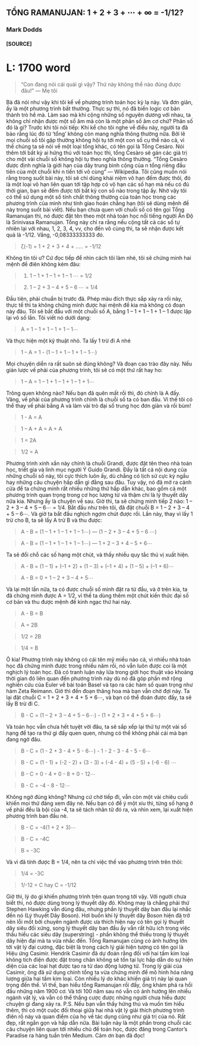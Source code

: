 
## TỔNG RAMANUJAN: 1 + 2 + 3 + ⋯ + ∞ = -1/12?
### Mark Dodds
#### [SOURCE]
L: 1700 word
=========
> “Con đang nói cái quái gì vậy? Thứ này không thể nào đúng được đâu!” — Mẹ tôi

Bà đã nói như vậy khi tôi kể về phương trình toán học kỳ lạ này. Và đơn giản, ấy là một phương trình bất thường. Thực sự thì, nó đã biến logic cơ bản thành trò hề mà. Làm sao mà khi cộng những số nguyên dương với nhau, ta không chỉ nhận được một số âm mà còn là một phân số âm cơ chứ? Phân số đó là gì?
Trước khi tôi nói tiếp: Khi kể cho tôi nghe về điều này, người ta đã bảo rằng lúc đó từ ‘tổng’ không còn mang nghĩa thông thường nữa. Bởi lẽ mọi chuỗi số tôi gặp thường không hội tụ tới một con số cụ thể nào cả, vì thế chúng ta sẽ nói về một loại tổng khác, có tên gọi là Tổng Cesàro. Nói thêm tới bất kỳ ai hứng thú với toán học thì, tổng Cesàro sẽ gán các giá trị cho một vài chuỗi số không hội tụ theo nghĩa thông thường. “Tổng Cesàro được định nghĩa là giới hạn của dãy trung bình cộng của n tổng riêng đầu tiên của một chuỗi khi n tiến tới vô cùng” — Wikipedia. Tôi cũng muốn nói rằng trong suốt bài này, tôi sẽ chỉ dùng khái niệm vô hạn đếm được thôi, đó là một loại vô hạn liên quan tới tập hợp có vô hạn các số hạn mà nếu có đủ thời gian, bạn sẽ đếm được tới bất kỳ con số nào trong tập ấy. Nhờ vậy tôi có thể sử dụng một số tính chất thông thường của toán học trong các phương trình của mình như tính giao hoán chẳng hạn (tôi sẽ dùng mệnh đề này trong suốt bài viết).
Nếu bạn chưa quen với chuỗi số có tên gọi Tổng Ramanujan thì, nó được đặt tên theo một nhà toán học nổi tiếng người Ấn Độ là Srinivasa Ramanujan. Tổng này chỉ ra rằng nếu cộng tất cả các số tự nhiên lại với nhau, 1, 2, 3, 4, vv, cho đến vô cùng thì, ta sẽ nhận được kết quả là -1/12. Vầng, -0,08333333333 đó.
> ζ(-1) = 1 + 2 + 3 + 4 + ..... = -1/12

Không tin tôi ư? Cứ đọc tiếp để nhìn cách tôi làm nhé, tôi sẽ chứng minh hai mệnh đề điên không kém đâu:
> 1. 1 – 1 + 1 – 1 + 1 – 1 ⋯ = 1/2

> 2. 1 – 2 + 3 – 4 + 5 – 6 ⋯ = 1/4

Đầu tiên, phải chuẩn bị trước đã. Phép màu đích thực sắp xảy ra rồi này, thực tế thì ta không chứng minh được hai mệnh đề kia mà không có đoạn này đâu.
Tôi sẽ bắt đầu với một chuỗi số A, bằng 1 – 1 + 1 – 1 + 1 – 1 được lặp lại vô số lần. Tôi viết nó dưới dạng:
> A = 1 – 1 + 1 – 1 + 1 – 1⋯

Và thực hiện một kỹ thuật nhỏ. Ta lấy 1 trừ đi A nhé
> 1 – A = 1 - (1 – 1 + 1 – 1 + 1 – 1⋯)

Mọi chuyện diễn ra rất suôn sẻ đúng không? Và đoạn cao trào đây này. Nếu giản lược vế phải của phương trình, tôi sẽ có một thứ rất hay ho:
> 1 – A = 1 – 1 + 1 – 1 + 1 – 1 + 1⋯

Trông quen không nào? Nếu bạn đã quên mất rồi thì, đó chính là A đấy. Vâng, vế phải của phương trình chính là chuỗi số ta có ban đầu. Vì thế tôi có thể thay vế phải bằng A và làm vài trò đại số trung học đơn giản và rồi bùm!
> 1 - A = A

> 1 – A + A = A + A

> 1 = 2A

> 1/2 = A

Phương trình xinh xắn này chính là chuỗi Grandi, được đặt tên theo nhà toán học, triết gia và linh mục người Ý Guido Grandi. Đấy là tất cả nội dung của những chuỗi số này, tôi cực thích luôn ấy, dù chẳng có lịch sử cực kỳ ngầu hay những câu chuyện hấp dẫn gì đằng sau đâu. Tuy vậy, nó đã mở ra cánh cửa để ta chứng minh rất nhiều những thứ hấp dẫn khác, bao gồm cả một phương trình quan trọng trong cơ học lượng tử và thậm chí là lý thuyết dây nữa kia. Nhưng ấy là chuyện về sau. Giờ thì, ta sẽ chứng minh tiếp 2 nào: 1 – 2 + 3 – 4 + 5 – 6⋯ = 1/4.
Bắt đầu như trên tôi, đã đặt chuỗi B = 1 – 2 + 3 – 4 + 5 – 6⋯. Và giờ ta bắt đầu nghịch ngợm chút được rồi. Lần này, thay vì lấy 1 trừ cho B, ta sẽ lấy A trừ B và thu được:
> A - B = (1 – 1 + 1 – 1 + 1 – 1⋯) — (1 – 2 + 3 – 4 + 5 – 6 ⋯)

> A - B = (1 – 1 + 1 – 1 + 1 – 1⋯) — 1 + 2 – 3 + 4 – 5 + 6⋯

Ta sẽ đổi chỗ các số hạng một chút, và thấy nhiều quy tắc thú vị xuất hiện.
> A - B = (1 – 1) + (–1 + 2) + (1 – 3) + (–1 + 4) + (1 – 5) + (–1 + 6)⋯

> A - B = 0 + 1 – 2 + 3 – 4 + 5⋯

Và lại một lần nữa, ta có được chuỗi số mình đặt ra từ đầu, và ở trên kia, ta đã chứng minh được A = 1/2, vì thế ta dùng thêm một chút kiến thức đại số cơ bản và thu được mệnh đề kinh ngạc thứ hai này.
> A - B = B

> A = 2B

> 1/2 = 2B

> 1/4 = B

Ô kìa! Phương trình này không có cái tên mỹ miều nào cả, vì nhiều nhà toán học đã chứng minh được trong nhiều năm rồi, nó vẫn luôn được coi là một nghịch lý toán học. Đã có tranh luận nảy lửa trong giới học thuật vào khoảng thời gian đó liên quan đến phương trình này dù nó đã góp phần mở rộng nghiên cứu của Euler về bài toán Basel và tạo ra các hàm số quan trọng như hàm Zeta Reimann.
Giờ thì đến đoạn thăng hoa mà bạn vẫn chờ đợi này. Ta lại đặt chuỗi C = 1 + 2 + 3 + 4 + 5 + 6⋯, và bạn có thể đoán được đấy, ta sẽ lấy B trừ đi C.
> B - C = (1 – 2 + 3 – 4 + 5 – 6⋯) - (1 + 2 + 3 + 4 + 5 + 6⋯)

Và toán học vẫn chưa hết tuyệt vời đâu, ta sẽ sắp xếp lại thứ tự một vài số hạng để tạo ra thứ gì đấy quen quen, nhưng có thể không phải cái mà bạn đang ngờ đâu.
> B - C = (1 - 2 + 3 - 4 + 5 - 6⋯) - 1 - 2 - 3 - 4 - 5 - 6⋯

> B - C = (1 - 1) + (-2 - 2) + (3 - 3) + (-4 - 4) + (5 - 5) + (-6 - 6) ⋯

> B - C = 0 - 4 + 0 - 8 + 0 - 12⋯

> B - C = -4 - 8 - 12⋯

Không ngờ đúng không? Nhưng cứ chờ tiếp đi, vẫn còn một vài chiêu cuối khiến mọi thứ đáng xem đây nè. Nếu bạn có để ý một xíu thì, từng số hạng ở vế phải đều là bội của -4, ta sẽ tách nhân tử đó ra, và nhìn xem, lại xuất hiện phương trình ban đầu nè.
> B - C = -4(1 + 2 + 3)⋯

> B - C = -4C

> B = -3C

Và vì đã tính được B = 1/4, nên ta chỉ việc thế vào phương trình trên thôi:
> 1/4 = -3C

> 1/-12 = C hay C = -1/12

Giờ thì, lý do gì khiến phương trình trên quan trọng tới vậy. Với người chưa biết thì, nó được dùng trong lý thuyết dây đó. Không may là chẳng phải thứ Stephen Hawking vẫn dùng đâu, nhưng phần lý thuyết dây ban đầu lại nhắc đến nó (Lý thuyết Dây Boson). Hơi buồn khi lý thuyết dây Boson hiện đã trở nên lỗi mốt bởi chuyên ngành được ưa thích hiện nay có tên gọi lý thuyết dây siêu đối xứng, song lý thuyết dây ban đầu ấy vẫn rất hữu ích trong việc thấu hiểu các siêu dây (superstring) - phần không thể thiếu trong lý thuyết dây hiện đại mà ta vừa nhắc đến.
Tổng Ramanujan cũng có ảnh hưởng lớn tới vật lý đại cương, đặc biệt là trong cách lý giải hiện tượng có tên gọi là Hiệu ứng Casimir. Hendrik Casimir đã dự đoán rằng đối với hai tấm kim loại không tích điện được đặt trong chân không sẽ tồn tại lực hấp dẫn do sự hiện diện của các loại hạt được tạo ra từ dao động lượng tử. Trong lý giải của Casimir, ông đã sử dụng chính tổng ta vừa chứng minh để mô hình hóa năng lượng giữa hai tấm kim loại. Còn nhiều lý do khác khiến giá trị này lại quan trọng đến thế.
Vì thế, bạn hiểu tổng Ramanujan rồi đấy, ổng khám phá ra hồi đầu những năm 1900 cơ. Và tới 100 năm sau nó vẫn có ảnh hưởng lên nhiều ngành vật lý, và vẫn có thể thắng cược được những người chưa hiểu được chuyện gì đang xảy ra.
P.S. Nếu bạn vẫn thấy hứng thú và muốn tìm hiểu thêm, thì có một cuộc đối thoại giữa hai nhà vật lý giải thích phương trình điên rồ này và quan điểm của họ về tác dụng cũng như giá trị của nó. Rất đẹp, rất ngắn gọn và hấp dẫn nữa.
Bài luận này là một phần trong chuỗi các câu chuyện liên quan tới nhiều chủ đề toán học, được đăng trong Cantor’s Paradise ra hàng tuần trên Medium. Cảm ơn bạn đã đọc!
